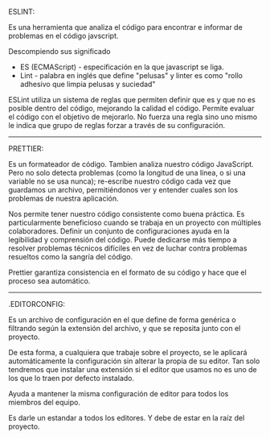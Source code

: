 ESLINT:

Es una herramienta que analiza el código para encontrar e informar de problemas en el código javscript.

Descompiendo sus significado
- ES (ECMAScript) - especificación en la que javascript se liga.
- Lint - palabra en inglés que define "pelusas"  y linter es como "rollo adhesivo que limpia pelusas y suciedad"

ESLint utiliza un sistema de reglas que permiten definir que es y que no es posible dentro del código, mejorando la calidad el código. Permite evaluar el código con el objetivo de mejorarlo. No fuerza una regla sino uno mismo le indica que grupo de reglas forzar a través de su configuración.

----------------------------

PRETTIER:

Es un formateador de código. Tambien analiza nuestro código JavaScript. Pero no solo detecta problemas (como la longitud de una línea, o si una variable no se usa nunca); re-escribe nuestro código cada vez que guardamos un archivo, permitiéndonos ver y entender cuales son los problemas de nuestra aplicación.

Nos permite tener nuestro código consistente como buena práctica.
Es particularmente beneficioso cuando se trabaja en un proyecto con múltiples colaboradores. Definir un conjunto de configuraciones ayuda en la legibilidad y comprensión del código. Puede dedicarse más tiempo a resolver problemas técnicos difíciles en vez de luchar contra problemas resueltos como la sangría del código.

Prettier garantiza consistencia en el formato de su código y hace que el proceso sea automático.

----------------------------

.EDITORCONFIG:

Es un archivo de configuración en el que define de forma genérica o filtrando según la extensión del archivo, y que se reposita junto con el proyecto.

De esta forma, a cualquiera que trabaje sobre el proyecto, se le aplicará automáticamente la configuración sin alterar la propia de su editor. Tan solo tendremos que instalar una extensión si el editor que usamos no es uno de los que lo traen por defecto instalado. 

Ayuda a mantener la misma configuración de editor para todos los miembros del equipo.

Es darle un estandar a todos los editores. Y debe de estar en la raíz del proyecto.
